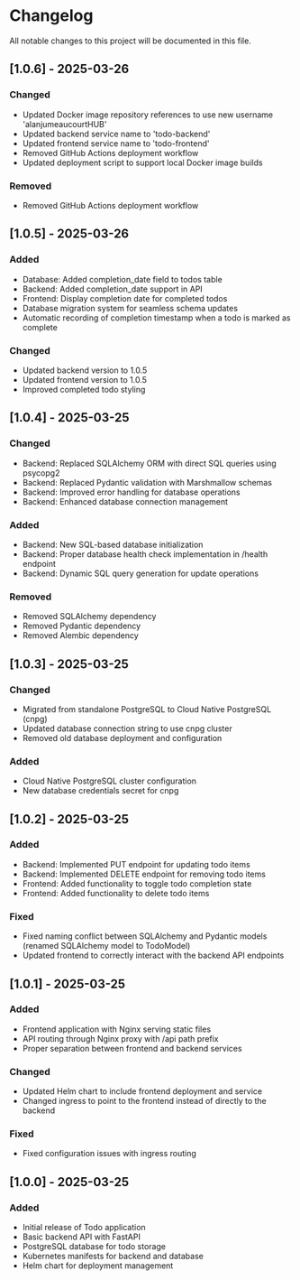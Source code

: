 # Changelog

All notable changes to this project will be documented in this file.

## [1.0.6] - 2025-03-26

### Changed
- Updated Docker image repository references to use new username 'alanjumeaucourtHUB'
- Updated backend service name to 'todo-backend'
- Updated frontend service name to 'todo-frontend'
- Removed GitHub Actions deployment workflow
- Updated deployment script to support local Docker image builds

### Removed
- Removed GitHub Actions deployment workflow

## [1.0.5] - 2025-03-26

### Added
- Database: Added completion_date field to todos table
- Backend: Added completion_date support in API
- Frontend: Display completion date for completed todos
- Database migration system for seamless schema updates
- Automatic recording of completion timestamp when a todo is marked as complete

### Changed
- Updated backend version to 1.0.5
- Updated frontend version to 1.0.5
- Improved completed todo styling

## [1.0.4] - 2025-03-25

### Changed
- Backend: Replaced SQLAlchemy ORM with direct SQL queries using psycopg2
- Backend: Replaced Pydantic validation with Marshmallow schemas
- Backend: Improved error handling for database operations
- Backend: Enhanced database connection management

### Added
- Backend: New SQL-based database initialization
- Backend: Proper database health check implementation in /health endpoint
- Backend: Dynamic SQL query generation for update operations

### Removed
- Removed SQLAlchemy dependency
- Removed Pydantic dependency
- Removed Alembic dependency

## [1.0.3] - 2025-03-25

### Changed
- Migrated from standalone PostgreSQL to Cloud Native PostgreSQL (cnpg)
- Updated database connection string to use cnpg cluster
- Removed old database deployment and configuration

### Added
- Cloud Native PostgreSQL cluster configuration
- New database credentials secret for cnpg

## [1.0.2] - 2025-03-25

### Added
- Backend: Implemented PUT endpoint for updating todo items
- Backend: Implemented DELETE endpoint for removing todo items
- Frontend: Added functionality to toggle todo completion state
- Frontend: Added functionality to delete todo items

### Fixed
- Fixed naming conflict between SQLAlchemy and Pydantic models (renamed SQLAlchemy model to TodoModel)
- Updated frontend to correctly interact with the backend API endpoints

## [1.0.1] - 2025-03-25

### Added
- Frontend application with Nginx serving static files
- API routing through Nginx proxy with /api path prefix
- Proper separation between frontend and backend services

### Changed
- Updated Helm chart to include frontend deployment and service
- Changed ingress to point to the frontend instead of directly to the backend

### Fixed
- Fixed configuration issues with ingress routing

## [1.0.0] - 2025-03-25

### Added
- Initial release of Todo application
- Basic backend API with FastAPI
- PostgreSQL database for todo storage
- Kubernetes manifests for backend and database
- Helm chart for deployment management
